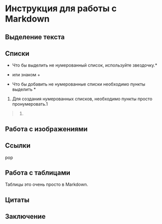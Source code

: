 # Инструкция для работы с Markdown

## Выделение текста

## Списки

* Что бы выделить не нумерованный список, используйте звездочку.* 
+ или знаком +

* Что бы добавить не нумерованные списки необходимо пункты выделить *

1. Для создания нумерованных списков, необходимо пункты просто пронумеровать.1

>1. 

## Работа с изображениями

## Ссылки
pop
## Работа с таблицами

Таблицы это очень просто в Markdown.
## Цитаты

## Заключение